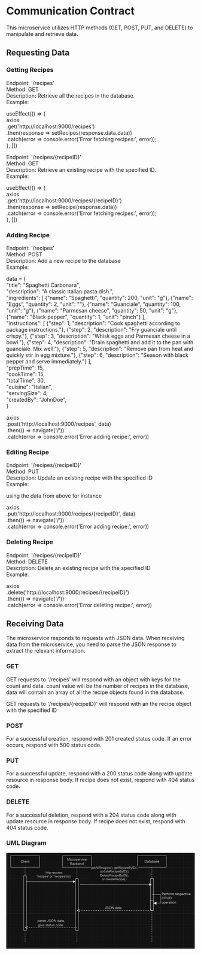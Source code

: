 # Communication Contract

This microservice utilizes HTTP methods (GET, POST, PUT, and DELETE) to manipulate and retrieve data.

## Requesting Data

### Getting Recipes

Endpoint: '/recipes'  
Method: GET  
Description: Retrieve all the recipes in the database.  
Example:

useEffect(() => {  
axios  
.get('http://localhost:9000/recipes')  
.then(response => setRecipes(response.data.data))  
.catch(error => console.error('Error fetching recipes:', error));  
}, [])

Endpoint: '/recipes/{recipeID}'  
Method: GET  
Description: Retrieve an existing recipe with the specified ID.  
Example:

useEffect(() => {  
axios  
.get('http://localhost:9000/recipes/{recipeID}')  
.then(response => setRecipe(response.data))  
.catch(error => console.error('Error fetching recipes:', error));  
}, [])

### Adding Recipe

Endpoint: '/recipes'  
Method: POST  
Description: Add a new recipe to the database  
Example:

data = {  
"title": "Spaghetti Carbonara",  
"description": "A classic Italian pasta dish.",  
"ingredients": [
{"name": "Spaghetti", "quantity": 200, "unit": "g"},
{"name": "Eggs", "quantity": 2, "unit": ""},
{"name": "Guanciale", "quantity": 100, "unit": "g"},
{"name": "Parmesan cheese", "quantity": 50, "unit": "g"},
{"name": "Black pepper", "quantity": 1, "unit": "pinch"}
],  
"instructions": [
{"step": 1, "description": "Cook spaghetti according to package instructions."},
{"step": 2, "description": "Fry guanciale until crispy."},
{"step": 3, "description": "Whisk eggs and Parmesan cheese in a bowl."},
{"step": 4, "description": "Drain spaghetti and add it to the pan with guanciale. Mix well."},
{"step": 5, "description": "Remove pan from heat and quickly stir in egg mixture."},
{"step": 6, "description": "Season with black pepper and serve immediately."}
],  
"prepTime": 15,  
"cookTime": 15,  
"totalTime": 30,  
"cuisine": "Italian",  
"servingSize": 4,  
"createdBy": "JohnDoe",  
}

axios  
.post('http://localhost:9000/recipes', data)  
.then(() => navigate('/'))  
.catch(error => console.error('Error adding recipe:', error))

### Editing Recipe

Endpoint: '/recipes/{recipeID}'  
Method: PUT  
Description: Update an existing recipe with the specified ID  
Example:

using the data from above for instance

axios  
.put('http://localhost:9000/recipes/{recipeID}', data)  
.then(() => navigate('/'))  
.catch(error => console.error('Error adding recipe:', error))

### Deleting Recipe

Endpoint: '/recipes/{recipeID}'  
Method: DELETE  
Description: Delete an existing recipe with the specified ID  
Example:

axios  
.delete('http://localhost:9000/recipes/{recipeID}')  
.then(() => navigate('/'))  
.catch(error => console.error('Error deleting recipe:', error))

## Receiving Data

The microservice responds to requests with JSON data. When receiving data from the microservice, you need to parse the JSON response to extract the relevant information.

### GET

GET requests to '/recipes' will respond with an object with keys for the count and data. count value will be the number of recipes in the database, data will contain an array of all the recipe objects found in the database.

GET requests to '/recipes/{recipeID}' will respond with an the recipe object with the specified ID

### POST

For a successful creation, respond with 201 created status code. If an error occurs, respond with 500 status code.

### PUT

For a successful update, respond with a 200 status code along with update resource in response body. If recipe does not exist, respond with 404 status code.

### DELETE

For a successful deletion, respond with a 204 status code along with update resource in response body. If recipe does not exist, respond with 404 status code.

### UML Diagram

![uml diagram](https://github.com/Howarang12/CS361-recipe-app-backend/blob/main/UML.PNG)
